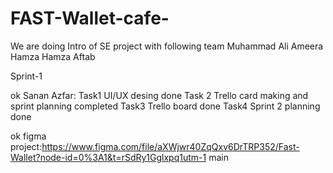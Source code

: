 # FAST-Wallet-cafe-

We are doing Intro of SE project with following team
Muhammad Ali
Ameera Hamza
Hamza Aftab

Sprint-1

ok
Sanan Azfar: Task1 UI/UX desing done
Task 2 
Trello card making and sprint planning completed
Task3
Trello board done
Task4
Sprint 2 planning done

ok
figma project:https://www.figma.com/file/aXWjwr40ZqQxv6DrTRP352/Fast-Wallet?node-id=0%3A1&t=rSdRy1Gglxpq1utm-1
main
